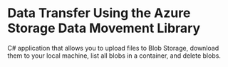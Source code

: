 #  Data Transfer Using the Azure Storage Data Movement Library
C# application that allows you to upload files to Blob Storage, download them to your local machine, list all blobs in a container, and delete blobs.
